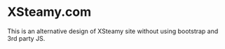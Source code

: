 # XSteamy.com

This is an alternative design of XSteamy site without using bootstrap and 3rd party JS.
